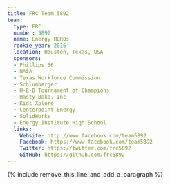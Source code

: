 ```yaml
---
title: FRC Team 5892
team:
  type: FRC
  number: 5892
  name: Energy HEROs
  rookie_year: 2016
  location: Houston, Texas, USA
  sponsors:
  - Phillips 66
  - NASA
  - Texas Workforce Commission
  - Schlumberger
  - H-E-B Tournament of Champions
  - Hasty-Bake, Inc
  - Kids Xplore
  - Centerpoint Energy
  - SolidWorks
  - Energy Institute High School
  links:
    Website: http://www.facebook.com/team5892
    Facebook: https://www.facebook.com/team5892
    Twitter: https://twitter.com/frc5892
    GitHub: https://github.com/frc5892
---
```


{% include remove_this_line_and_add_a_paragraph %}